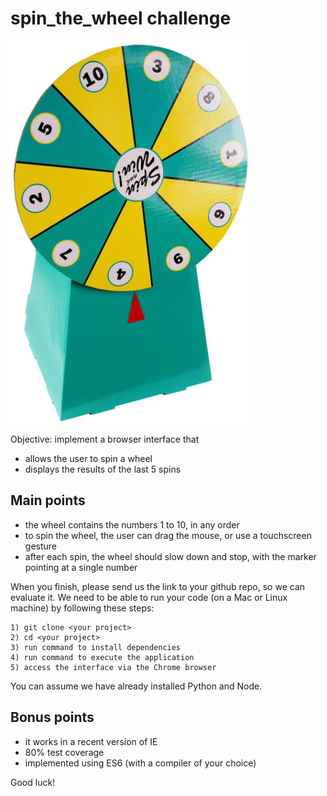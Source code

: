 # spin_the_wheel challenge

![wheel.png](https://github.com/HIVERY/spin_the_wheel/blob/master/wheel.png)

Objective: implement a browser interface that
- allows the user to spin a wheel
- displays the results of the last 5 spins

## Main points
- the wheel contains the numbers 1 to 10, in any order
- to spin the wheel, the user can drag the mouse, or use a touchscreen gesture
- after each spin, the wheel should slow down and stop, with the marker pointing at a single number
 
When you finish, please send us the link to your github repo, so we can evaluate it. We need to be able to run your code (on a Mac or Linux machine) by following these steps:
``` 
1) git clone <your project>
2) cd <your project>
3) run command to install dependencies
4) run command to execute the application
5) access the interface via the Chrome browser
```
You can assume we have already installed Python and Node.

## Bonus points
- it works in a recent version of IE
- 80% test coverage
- implemented using ES6 (with a compiler of your choice)

Good luck!
